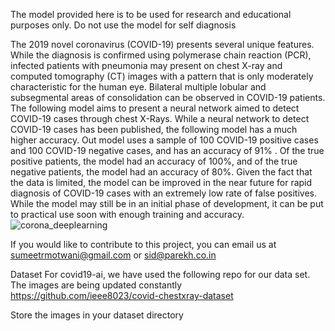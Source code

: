 The model provided here is to be used for research and educational purposes only. Do not use the model for self diagnosis

The 2019 novel coronavirus (COVID-19) presents several unique features. While the diagnosis is confirmed using polymerase chain reaction (PCR), infected patients with pneumonia may present on chest X-ray and computed tomography (CT) images with a pattern that is only moderately characteristic for the human eye. Bilateral multiple lobular and subsegmental areas of consolidation can be observed in COVID-19 patients. The following model aims to present a neural network aimed to detect COVID-19 cases through chest X-Rays. While a neural network to detect COVID-19 cases has been published, the following model has a much higher accuracy. Out model uses a sample of 100 COVID-19 positive cases and 100 COVID-19 negative cases, and has an accuracy of 91% . Of the true positive patients, the model had an accuracy of 100%, and of the true negative patients, the model had an accuracy of 80%. Given the fact that the data is limited, the model can be improved in the near future for rapid diagnosis of COVID-19 cases with an extremely low rate of false positives. While the model may still be in an initial phase of development, it can be put to practical use soon with enough training and accuracy.
![corona_deeplearning](https://user-images.githubusercontent.com/50953182/77953490-02518780-72eb-11ea-9888-229835a15dce.png)

If you would like to contribute to this project, you can email us at sumeetrmotwani@gmail.com or sid@parekh.co.in

Dataset
For covid19-ai, we have used the following repo for our data set. The images are being updated constantly
https://github.com/ieee8023/covid-chestxray-dataset

Store the images in your dataset directory


